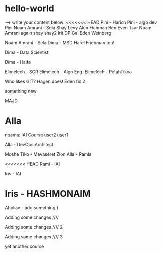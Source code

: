 # hello-world

--> write your content below:
<<<<<<< HEAD
Pini - Harish
Pini - algo dev
Pini
Noam Amrani - Sela
Shay Levy
Alon Fichman
Ben Even Tsur
Noam Amrani again
shay
shay2
Irit
DP
Gal
Eden Weinberg

Noam Amrani - Sela
Dima - MSD
Harel Friedman too!

Dima - Data Scientist


Dima - Haifa

Elimelech - SCR
Elimelech - Algo Eng.
Elimelech - PetahTikva

Who likes GIT? Hagen does!
Eden fix 2


something new

MAJD

Alla
=======
noama: IAI Course
user2
user1


Alla - DevOps Architect

Moshe Tiko - Mevaseret Zion
Alla - Ramla

<<<<<<< HEAD
Rami - IAI

Iris - IAI

Iris - HASHMONAIM
=======
Aholiav - add something  )

Adding some changes ////

Adding some changes //// 2

Adding some changes //// 3

yet another course
